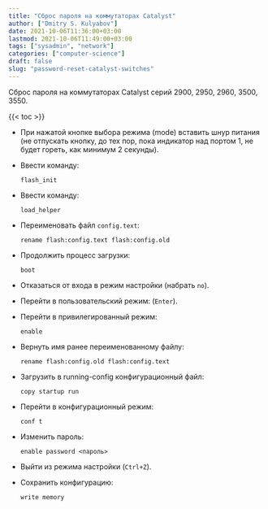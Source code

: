 ```yaml
---
title: "Сброс пароля на коммутаторах Catalyst"
author: ["Dmitry S. Kulyabov"]
date: 2021-10-06T11:36:00+03:00
lastmod: 2021-10-06T11:49:00+03:00
tags: ["sysadmin", "network"]
categories: ["computer-science"]
draft: false
slug: "password-reset-catalyst-switches"
---
```


<!--more-->

Сброс пароля на коммутаторах Catalyst серий 2900, 2950, 2960, 3500, 3550.

{{< toc >}}

-   При нажатой кнопке выбора режима (mode) вставить шнур питания (не отпускать кнопку, до тех пор, пока индикатор над портом 1, не будет гореть, как минимум 2 секунды).
-   Ввести команду:

    ```shell
    flash_init
    ```
-   Ввести команду:

    ```shell
    load_helper
    ```
-   Переименовать файл `config.text`:

    ```shell
    rename flash:config.text flash:config.old
    ```
-   Продолжить процесс загрузки:

    ```shell
    boot
    ```
-   Отказаться от входа в режим настройки (набрать `no`).
-   Перейти в пользовательский режим: (`Enter`).
-   Перейти в привилегированный режим:

    ```shell
    enable
    ```
-   Вернуть имя ранее переименованному файлу:

    ```shell
    rename flash:config.old flash:config.text
    ```
-   Загрузить в running-config конфигурационный файл:

    ```shell
    copy startup run
    ```
-   Перейти в конфигурационный режим:

    ```shell
    conf t
    ```
-   Изменить пароль:

    ```shell
    enable password <пароль>
    ```
-   Выйти из режима настройки (`Ctrl+Z`).
-   Сохранить конфигурацию:

    ```shell
    write memory
    ```
